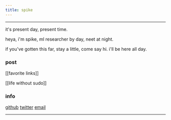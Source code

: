 ```yaml
---
title: spike
---
```


---

it's present day, present time.

heya, i'm spike, ml researcher by day, neet at night. 

if you've gotten this far, stay a little, come say hi. i'll be here all day.


### post ###

[[favorite links]]

[[life without sudo]]

### info ###

[github](https://github.com/spikedoanz)
[twitter](https://twitter.com/spikedoanz)
[email](mailto:spikedoanz@gmail.com)

---

